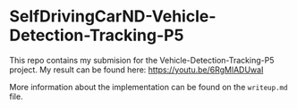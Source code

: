 # SelfDrivingCarND-Vehicle-Detection-Tracking-P5
This repo contains my submision for the Vehicle-Detection-Tracking-P5 project.
My result can be found here: https://youtu.be/6RgMlADUwaI

More information about the implementation can be found on the `writeup.md` file.
